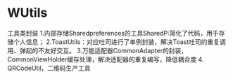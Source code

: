 # WUtils
工具类封装
1.内部存储Sharedpreferences的工具SharedP:简化了代码，用于存储个人信息；
2.ToastUtils：对应吐司进行了单例封装，解决Toast吐司的重复调用、弹起的不友好交互。
3.万能适配器CommonAdapter的封装，CommonViewHolder缓存处理，解决适配器的重复编写，降低耦合度
4. QRCodeUtil，二维码生产工具
